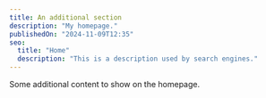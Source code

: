 ```yaml
---
title: An additional section
description: "My homepage."
publishedOn: "2024-11-09T12:35"
seo:
  title: "Home"
  description: "This is a description used by search engines."
---
```


Some additional content to show on the homepage.
